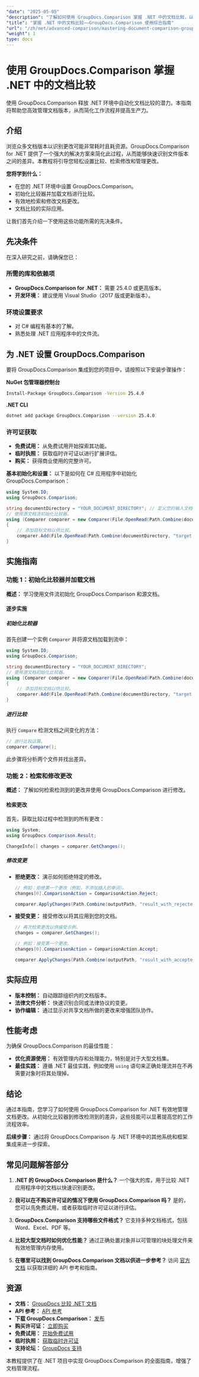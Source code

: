 ```yaml
---
"date": "2025-05-05"
"description": "了解如何使用 GroupDocs.Comparison 掌握 .NET 中的文档比较，以实现无缝的工作流程自动化并提高生产力。"
"title": "掌握 .NET 中的文档比较——GroupDocs.Comparison 使用综合指南"
"url": "/zh/net/advanced-comparison/mastering-document-comparison-groupdocs-dotnet/"
"weight": 1
type: docs
---
```

# 使用 GroupDocs.Comparison 掌握 .NET 中的文档比较

使用 GroupDocs.Comparison 释放 .NET 环境中自动化文档比较的潜力。本指南将帮助您高效管理文档版本，从而简化工作流程并提高生产力。

## 介绍

浏览众多文档版本以识别更改可能非常耗时且耗资源。GroupDocs.Comparison for .NET 提供了一个强大的解决方案来简化此过程，从而能够快速识别文件版本之间的差异。本教程将引导您轻松设置比较、检索修改和管理更改。

**您将学到什么：**
- 在您的 .NET 环境中设置 GroupDocs.Comparison。
- 初始化比较器并加载文档进行比较。
- 有效地检索和修改文档更改。
- 文档比较的实际应用。

让我们首先介绍一下使用这些功能所需的先决条件。

## 先决条件

在深入研究之前，请确保您已：

### 所需的库和依赖项
- **GroupDocs.Comparison for .NET：** 需要 25.4.0 或更高版本。
- **开发环境：** 建议使用 Visual Studio（2017 版或更新版本）。

### 环境设置要求
- 对 C# 编程有基本的了解。
- 熟悉处理 .NET 应用程序中的文件流。

## 为 .NET 设置 GroupDocs.Comparison

要将 GroupDocs.Comparison 集成到您的项目中，请按照以下安装步骤操作：

**NuGet 包管理器控制台**
```bash
Install-Package GroupDocs.Comparison -Version 25.4.0
```

**.NET CLI**
```bash
dotnet add package GroupDocs.Comparison --version 25.4.0
```

### 许可证获取
- **免费试用：** 从免费试用开始探索其功能。
- **临时执照：** 获取临时许可证以进行扩展评估。
- **购买：** 获得商业使用的完整许可。

**基本初始化和设置：**
以下是如何在 C# 应用程序中初始化 GroupDocs.Comparison：
```csharp
using System.IO;
using GroupDocs.Comparison;

string documentDirectory = "YOUR_DOCUMENT_DIRECTORY"; // 定义您的输入文档目录。
// 使用源文档流初始化比较器。
using (Comparer comparer = new Comparer(File.OpenRead(Path.Combine(documentDirectory, "source.docx"))))
{
    // 添加目标文档以供比较。
    comparer.Add(File.OpenRead(Path.Combine(documentDirectory, "target.docx")));
}
```

## 实施指南

### 功能 1：初始化比较器并加载文档

**概述：** 学习使用文件流初始化 GroupDocs.Comparison 和源文档。

#### 逐步实施

##### 初始化比较器
首先创建一个实例 `Comparer` 并将源文档加载到流中：
```csharp
using System.IO;
using GroupDocs.Comparison;

string documentDirectory = "YOUR_DOCUMENT_DIRECTORY";
// 使用源文档初始化比较器。
using (Comparer comparer = new Comparer(File.OpenRead(Path.Combine(documentDirectory, "source.docx"))))
{
    // 添加目标文档以供比较。
    comparer.Add(File.OpenRead(Path.Combine(documentDirectory, "target.docx")));
}
```

##### 进行比较
执行 `Compare` 检测文档之间变化的方法：
```csharp
// 进行比较运算。
comparer.Compare();
```
此步骤将分析两个文件并找出差异。

### 功能 2：检索和修改更改

**概述：** 了解如何检索检测到的更改并使用 GroupDocs.Comparison 进行修改。

#### 检索更改
首先，获取比较过程中检测到的所有更改：
```csharp
using System;
using GroupDocs.Comparison.Result;

ChangeInfo[] changes = comparer.GetChanges();
```

##### 修改变更
- **拒绝更改：** 演示如何拒绝特定的修改。
  ```csharp
  // 例如：拒绝第一个更改（例如，不添加插入的单词）。
  changes[0].ComparisonAction = ComparisonAction.Reject;

  comparer.ApplyChanges(Path.Combine(outputPath, "result_with_rejected_change.docx"), new ApplyChangeOptions { Changes = changes, SaveOriginalState = true });
  ```

- **接受变更：** 接受修改以将其应用到您的文档。
  ```csharp
  // 再次检索更改以供接受示例。
  changes = comparer.GetChanges();
  
  // 例如：接受第一个更改。
  changes[0].ComparisonAction = ComparisonAction.Accept;

  comparer.ApplyChanges(Path.Combine(outputPath, "result_with_accepted_change.docx"), new ApplyChangeOptions { Changes = changes });
  ```

## 实际应用

- **版本控制：** 自动跟踪组织内的文档版本。
- **法律文件分析：** 快速识别合同或法律协议的变更。
- **协作编辑：** 通过显示对共享文档所做的更改来增强团队协作。

## 性能考虑

为确保 GroupDocs.Comparison 的最佳性能：
- **优化资源使用：** 有效管理内存和处理能力，特别是对于大型文档集。
- **最佳实践：** 遵循 .NET 最佳实践，例如使用 `using` 语句来正确处理流并在不再需要对象时将其处理掉。

## 结论

通过本指南，您学习了如何使用 GroupDocs.Comparison for .NET 有效地管理文档更改。从初始化比较器到修改检测到的差异，这些技能可以显著提高您的工作流程效率。

**后续步骤：**
通过将 GroupDocs.Comparison 与 .NET 环境中的其他系统和框架集成来进一步探索。

## 常见问题解答部分

1. **.NET 的 GroupDocs.Comparison 是什么？** 
   一个强大的库，用于比较 .NET 应用程序中的文档以快速识别更改。

2. **我可以在不购买许可证的情况下使用 GroupDocs.Comparison 吗？**
   是的，您可以先免费试用，或者获取临时许可证以进行评估。

3. **GroupDocs.Comparison 支持哪些文件格式？**
   它支持多种文档格式，包括 Word、Excel、PDF 等。

4. **比较大型文档时如何优化性能？**
   通过正确处置对象并以可管理的块处理文件来有效地管理内存使用。

5. **在哪里可以找到 GroupDocs.Comparison 文档以供进一步参考？**
   访问 [官方文档](https://docs.groupdocs.com/comparison/net/) 以获取详细的 API 参考和指南。

## 资源

- **文档：** [GroupDocs 比较 .NET 文档](https://docs.groupdocs.com/comparison/net/)
- **API 参考：** [API 参考](https://reference.groupdocs.com/comparison/net/)
- **下载 GroupDocs.Comparison：** [发布](https://releases.groupdocs.com/comparison/net/)
- **购买许可证：** [立即购买](https://purchase.groupdocs.com/buy)
- **免费试用：** [开始免费试用](https://releases.groupdocs.com/comparison/net/)
- **临时执照：** [获取临时许可证](https://purchase.groupdocs.com/temporary-license/)
- **支持论坛：** [GroupDocs 支持](https://forum.groupdocs.com/c/comparison/) 

本教程提供了在 .NET 项目中实现 GroupDocs.Comparison 的全面指南，增强了文档管理流程。
